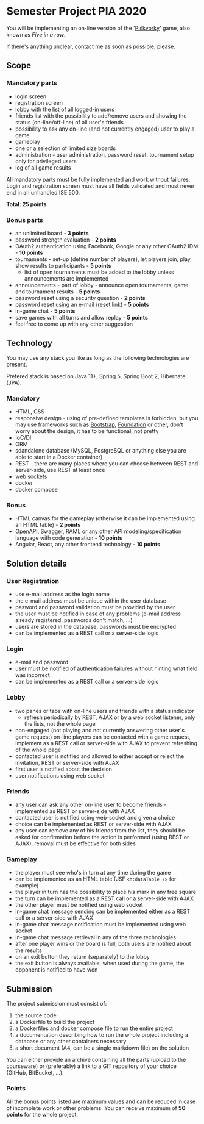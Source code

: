 # Semester Project PIA 2020

You will be implementing an on-line version of the
'[Piškvorky](https://cs.wikipedia.org/wiki/Pi%C5%A1kvorky)' game,
also known as *Five in a row*.

If there's anything unclear, contact me as soon as possible, please.

## Scope

### Mandatory parts

* login screen
* registration screen
* lobby with the list of all logged-in users
* friends list with the possibility to add/remove users and showing the status
(on-line/off-line) of all user's friends
* possibility to ask any on-line (and not currently engaged) user to play a game
* gameplay
* one or a selection of limited size boards
* administration - user administration, password reset, tournament setup only for privileged
users
* log of all game results

All mandatory parts must be fully implemented and work without failures. Login and registration
screen must have all fields validated and must never end in an unhandled ISE 500.

**Total: 25 points**

### Bonus parts

* an unlimited board - **3 points**
* password strength evaluation - **2 points**
* OAuth2 authentication using Facebook, Google or any other OAuth2 IDM - **10 points**
* tournaments - set-up (define number of players), let players join, play, show
results to participants - **5 points**
  - list of open tournaments must be added to the lobby unless announcements 
	are implemented
* announcements - part of lobby - announce open tournaments, game and tournament results - **5 points**
* password reset using a security question - **2 points**
* password reset using an e-mail (reset link) - **5 points**
* in-game chat - **5 points**
* save games with all turns and allow replay - **5 points**
* feel free to come up with any other suggestion

## Technology

You may use any stack you like as long as the following technologies
are present.

Prefered stack is based on Java 11+, Spring 5, Spring Boot 2, Hibernate (JPA).

### Mandatory

* HTML, CSS
* responsive design - using of pre-defined templates is forbidden, but you
may use frameworks such as [Bootstrap](https://getbootstrap.com/),
[Foundation](https://get.foundation/) or other, don't worry about
the design, it has to be functional, not pretty
* IoC/DI
* ORM
* sdandalone database (MySQL, PostgreSQL or anything else you are able to
start in a Docker container)
* REST - there are many places where you can choose between REST and server-side, use REST
at least once
* web sockets
* docker
* docker compose

### Bonus

* HTML canvas for the gameplay (otherwise it can be implemented using an HTML table) - **2 points**
* [OpenAPI](https://swagger.io/specification/), Swagger, [RAML](https://raml.org/)
or any other API modeling/specification language with code generation - **10 points**
* Angular, React, any other frontend technology - **10 points**

## Solution details

### User Registration

* use e-mail address as the login name
* the e-mail address must be unique within the user database
* pasword and password validation must be provided by the user
* the user must be notified in case of any problems (e-mail address already
registered, passwords don't match, ...)
* users are stored in the database, passwords must be encrypted
* can be implemented as a REST call or a server-side logic

### Login

* e-mail and password
* user must be notified of authentication failures without hinting what field was incorrect
* can be implemented as a REST call or a server-side logic

### Lobby

* two panes or tabs with on-line users and friends with a status indicator
  - refresh periodically by REST, AJAX or by a web socket listener, only the lists, not the whole page
* non-engaged (not playing and not currently answering other user's game request) on-line players
can be contacted with a game request, implement as a REST call or server-side with AJAX to prevent
refreshing of the whole page
* contacted user is notified and allowed to either accept or reject the invitation, REST or server-side
with AJAX
* first user is notified about the decision
* user notifications using web socket

### Friends

* any user can ask any other on-line user to become friends - implemented as REST or server-side with AJAX
* contacted user is notified using web-socket and given a choice
* choice can be implemented as REST or server-side with AJAX
* any user can remove any of his friends from the list, they should
be asked for confirmation before the action is performed (using REST or AJAX), removal
must be effective for both sides

### Gameplay

* the player must see who's in turn at any time during the game
* can be implemented as an HTML table (JSF `<h:dataTable />` for example)
* the player in turn has the possibility to place his mark in any free square
* the turn can be implemented as a REST call or a server-side with AJAX
* the other player must be notified using web socket
* in-game chat message sending can be implemented either as a REST call or a server-side with AJAX
* in-game chat message notification must be implemented using web socket
* in-game chat message retrieval in any of the three technologies
* after one player wins or the board is full, both users are notified about the results
* on an exit button they return (separately) to the lobby
* the exit button is always available, when used during the game, the opponent is
notified to have won

## Submission

The project submission must consist of:

1. the source code
2. a Dockerfile to build the project
3. a Dockerfiles and docker compose file to run the entire project
4. a documentation describing how to run the whole project including a database
or any other containers necessary
5. a short document (A4, can be a single markdown file) on the solution

You can either provide an archive containing all the parts (upload to the courseware)
or (preferably) a link to a GIT repository of your choice (GitHub, BitBucket, ...).

### Points

All the bonus points listed are maximum values and can be reduced in case of incomplete
work or other problems. You can receive maximum of **50 points** for the whole project.

